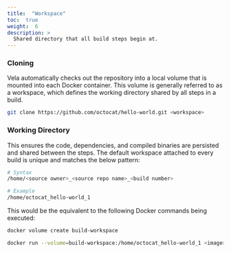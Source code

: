 ```yaml
---
title:  "Workspace"
toc:  true
weight:  6
description: >
  Shared directory that all build steps begin at.
---
```


### Cloning

Vela automatically checks out the repository into a local volume that is mounted into each Docker container. This volume is generally referred to as a workspace, which defines the working directory shared by all steps in a build.

```sh
git clone https://github.com/octocat/hello-world.git <workspace>
```

### Working Directory

This ensures the code, dependencies, and compiled binaries are persisted and shared between the steps. The default workspace attached to every build is unique and matches the below pattern:

```sh
# Syntax
/home/<source owner>_<source repo name>_<build number>

# Example
/home/octocat_hello-world_1
```

This would be the equivalent to the following Docker commands being executed:

```sh
docker volume create build-workspace

docker run --volume=build-workspace:/home/octocat_hello-world_1 <image>
```

